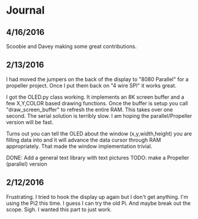 # Journal

## 4/16/2016

Scoobie and Davey making some great contributions.

## 2/13/2016

I had moved the jumpers on the back of the display to "8080 Parallel" for a propeller project. Once I put them back on "4 wire SPI" it works great.

I got the OLED.py class working. It implements an 8K screen buffer and a few X,Y,COLOR based drawing functions. Once the buffer is setup you call "draw_screen_buffer" to refresh the entire RAM. This takes over one second. The serial
solution is terribly slow. I am hoping the parallel/Propeller version will be fast.

Turns out you can tell the OLED about the window (x,y,width,height) you are filling data into and it will advance the data cursor through RAM appropriately. That made the window implementation trivial.

DONE: Add a general text library with text pictures
TODO: make a Propeller (parallel) version

## 2/12/2016

Frustrating. I tried to hook the display up again but I don't get anything. I'm using the Pi2 this time. I guess I can try the old Pi. And maybe break out the scope. Sigh. I wanted this part to just work.